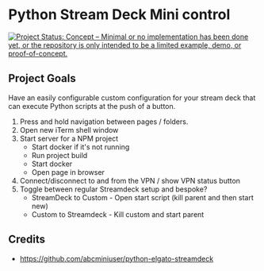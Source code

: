 # Python Stream Deck Mini control

[![Project Status: Concept – Minimal or no implementation has been done yet, or the repository is only intended to be a limited example, demo, or proof-of-concept.](https://www.repostatus.org/badges/latest/concept.svg)](https://www.repostatus.org/#concept)

## Project Goals

Have an easily configurable custom configuration for your stream deck that can execute Python scripts at the push 
of a button.

1. Press and hold navigation between pages / folders.
1. Open new iTerm shell window 
1. Start server for a NPM project
    - Start docker if it's not running
    - Run project build
    - Start docker
    - Open page in browser
1. Connect/disconnect to and from the VPN / show VPN status button
1. Toggle between regular Streamdeck setup and bespoke?
    - StreamDeck to Custom - Open start script (kill parent and then start new)
    - Custom to Streamdeck - Kill custom and start parent

## Credits

- https://github.com/abcminiuser/python-elgato-streamdeck